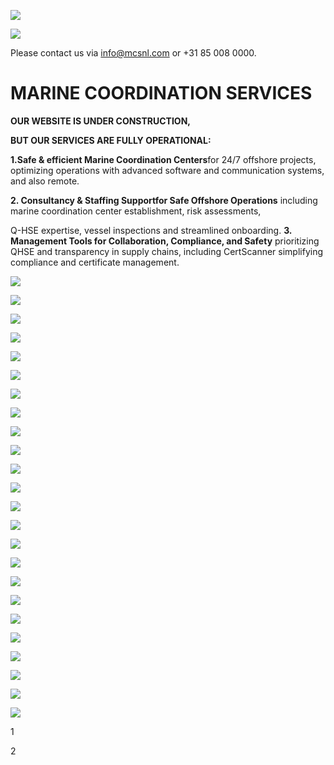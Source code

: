 ![](https://cdn.prod.website-files.com/63b7d88afd7a427d0afb44a5/63bfd46492c6108f2db8d32c_radar.svg)

![](https://cdn.prod.website-files.com/63b7d88afd7a427d0afb44a5/668bf2f96bf22a9b8c565760_Marine%20Coordination%20Services%20-%20OEG%20Renewables%20Logo%20White.png)

Please contact us via [info@mcsnl.com](mailto:info@mcsnl.com) or +31 85 008 0000.

# MARINE  COORDINATION  SERVICES

**OUR WEBSITE IS UNDER CONSTRUCTION,**

**BUT OUR SERVICES ARE FULLY OPERATIONAL:**

**1.Safe & efficient Marine Coordination Centers**for 24/7 offshore projects, optimizing operations with advanced software and communication systems, and also remote.

**2\. Consultancy & Staffing Supportfor Safe Offshore Operations** including marine coordination center establishment, risk assessments,

Q-HSE expertise, vessel inspections and streamlined onboarding. **3\. Management Tools for Collaboration, Compliance, and Safety** prioritizing QHSE and transparency in supply chains, including CertScanner simplifying compliance and certificate management.

![](https://cdn.prod.website-files.com/63b7d88afd7a427d0afb44a5/649d81a28b2660e3b5ce99f4__0002_Norther.jpg)

![](https://cdn.prod.website-files.com/63b7d88afd7a427d0afb44a5/649d81a26244046bc7c7c487__0009_GE%20logo.jpg)

![](https://cdn.prod.website-files.com/63b7d88afd7a427d0afb44a5/649d81a2702fb23b01fc89b7__0008_GeoSea.jpg)

![](https://cdn.prod.website-files.com/63b7d88afd7a427d0afb44a5/649d81a1deb97c4a8d8c1b48__0010_EDF-HPC.jpg)

![](https://cdn.prod.website-files.com/63b7d88afd7a427d0afb44a5/649d81a1de973b6111d3b441__0011_BallastNedam_logo.jpg)

![](https://cdn.prod.website-files.com/63b7d88afd7a427d0afb44a5/649d81a1e7cfba88089bd9d2__0007_logo%20van%20Oord.jpg)

![](https://cdn.prod.website-files.com/63b7d88afd7a427d0afb44a5/649d81a180790e6ed6aa6e38__0004_NewWavesSolutions.jpg)

![](https://cdn.prod.website-files.com/63b7d88afd7a427d0afb44a5/649d81a14d4c36c14d24724b__0003_NordStream2.jpg)

![](https://cdn.prod.website-files.com/63b7d88afd7a427d0afb44a5/649d81a16244046bc7c7c41d__0005_merkuroffshore.jpg)

![](https://cdn.prod.website-files.com/63b7d88afd7a427d0afb44a5/649d81a1393b845daa72624e__0001_Ventolines.jpg)

![](https://cdn.prod.website-files.com/63b7d88afd7a427d0afb44a5/649d81a1f88aae1c04ae7d71__0000_BalfourBeatty.jpg)

![](https://cdn.prod.website-files.com/63b7d88afd7a427d0afb44a5/649d81a1474a278c780cd529__0006_Logo.jpg)

![](https://cdn.prod.website-files.com/63b7d88afd7a427d0afb44a5/649d81a180790e6ed6aa6e38__0004_NewWavesSolutions.jpg)

![](https://cdn.prod.website-files.com/63b7d88afd7a427d0afb44a5/649d81a14d4c36c14d24724b__0003_NordStream2.jpg)

![](https://cdn.prod.website-files.com/63b7d88afd7a427d0afb44a5/649d81a16244046bc7c7c41d__0005_merkuroffshore.jpg)

![](https://cdn.prod.website-files.com/63b7d88afd7a427d0afb44a5/649d81a1393b845daa72624e__0001_Ventolines.jpg)

![](https://cdn.prod.website-files.com/63b7d88afd7a427d0afb44a5/649d81a1de973b6111d3b441__0011_BallastNedam_logo.jpg)

![](https://cdn.prod.website-files.com/63b7d88afd7a427d0afb44a5/649d81a1474a278c780cd529__0006_Logo.jpg)

![](https://cdn.prod.website-files.com/63b7d88afd7a427d0afb44a5/649d81a28b2660e3b5ce99f4__0002_Norther.jpg)

![](https://cdn.prod.website-files.com/63b7d88afd7a427d0afb44a5/649d81a26244046bc7c7c487__0009_GE%20logo.jpg)

![](https://cdn.prod.website-files.com/63b7d88afd7a427d0afb44a5/649d81a2702fb23b01fc89b7__0008_GeoSea.jpg)

![](https://cdn.prod.website-files.com/63b7d88afd7a427d0afb44a5/649d81a1deb97c4a8d8c1b48__0010_EDF-HPC.jpg)

![](https://cdn.prod.website-files.com/63b7d88afd7a427d0afb44a5/649d81a1de973b6111d3b441__0011_BallastNedam_logo.jpg)

![](https://cdn.prod.website-files.com/63b7d88afd7a427d0afb44a5/649d81a1e7cfba88089bd9d2__0007_logo%20van%20Oord.jpg)

1

2